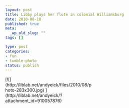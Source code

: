 ```yaml
--- 
layout: post
title: Libby plays her flute in colonial Williamsburg
date: 2010-08-18
published: true
meta: 
  _wp_old_slug: ""
tags: []

type: post
categories: 
- fun
- tumble-photo
status: publish
---
```

<div class="wp-caption alignleft" style="width: 283px">[![](http://liblab.net/andyeick/files/2010/08/photo-283x300.jpg) ](http://liblab.net/andyeick/?attachment_id=910057876)



</div><br />
